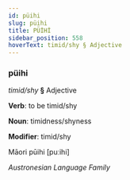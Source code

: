 ```yaml
---
id: püihi
slug: püihi
title: PÜİHİ
sidebar_position: 558
hoverText: timid/shy § Adjective
---
```


### püihi

*timid/shy* **§** Adjective

**Verb**: to be timid/shy

**Noun**: timidness/shyness

**Modifier**: timid/shy

Māori pūihi [puːihi]

*Austronesian Language Family*